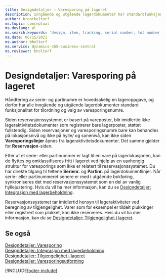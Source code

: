 ```yaml
---
title: Designdetaljer – Varesporing på lageret
description: Inngående og utgående lagerdokumenter har standardfunksjonalitet for tilordning og valg av varesporingsnumre.
author: brentholtorf
ms.topic: conceptual
ms.devlang: al
ms.search.keywords: 'design, item, tracking, serial number, lot number, outbound documents'
ms.date: 06/15/2021
ms.author: bholtorf
ms.service: dynamics-365-business-central
ms.reviewer: bholtorf
---
```

# <a name="design-details-item-tracking-in-the-warehouse"></a>Designdetaljer: Varesporing på lageret
Håndtering av serie- og partinumre er hovedsakelig en lageroppgave, og derfor har alle inngående og utgående lagerdokumenter standard funksjonalitet for tilordning og valg av varesporingsnumre.  

Siden reservasjonssystemet er basert på vareposter, blir imidlertid ikke lageraktivitetsdokumenter som registrerer bare lagerposter, støttet fullstendig. Siden reservasjoner og varesporingsnumre bare kan behandles på lokasjonsnivå og ikke på hylle/ og sonenivå, kan ikke siden **Varesporingslinjer** åpnes fra lageraktivitetsdokumenter. Det samme gjelder for **Reservasjon**-siden.  

Etter at et serie- eller partinummer er lagt til en vare på lagerlokasjonen, kan de flyttes og omklassifiseres fritt i lageret ved hjelp av en uavhengig struktur for varesporings som ikke er relatert til reservasjonssystemet. Du har direkte tilgang til feltene **Serienr.** og **Partinr.** på lagerdokumentlinjer. Når serie- eller partinummeret senere er med i utgående bokføring, synkroniseres det med reservasjonssystemet som en del av vanlig hyllejustering. Hvis du vil ha mer informasjon, kan du se [Designdetaljer: Integrasjon med lagerbeholdning](design-details-integration-with-inventory.md).  

Reservasjonssystemet tar imidlertid hensyn til lageraktiviteter ved beregning av tilgjengelighet. Varer som for eksempel er tildelt plukkinger eller registrert som plukket, kan ikke reserveres. Hvis du vil ha mer informasjon, kan du se [Designdetaljer: Tilgjengelighet i lageret](design-details-availability-in-the-warehouse.md).

## <a name="see-also"></a>Se også
[Designdetaljer: Varesporing](design-details-item-tracking.md)  
[Designdetaljer: Integrasjon med lagerbeholdning](design-details-integration-with-inventory.md)  
[Designdetaljer: Tilgjengelighet i lageret](design-details-availability-in-the-warehouse.md)  
[Designdetaljer: Varesporingsutforming](design-details-item-tracking-design.md)


[!INCLUDE[footer-include](includes/footer-banner.md)]
